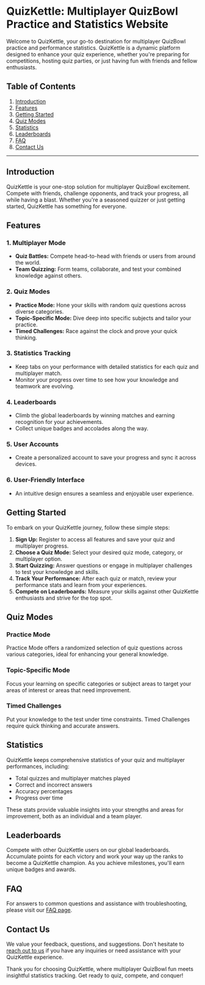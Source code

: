 # QuizKettle: Multiplayer QuizBowl Practice and Statistics Website

Welcome to QuizKettle, your go-to destination for multiplayer QuizBowl practice and performance statistics. QuizKettle is a dynamic platform designed to enhance your quiz experience, whether you're preparing for competitions, hosting quiz parties, or just having fun with friends and fellow enthusiasts.

## Table of Contents

1. [Introduction](#introduction)
2. [Features](#features)
3. [Getting Started](#getting-started)
4. [Quiz Modes](#quiz-modes)
5. [Statistics](#statistics)
6. [Leaderboards](#leaderboards)
7. [FAQ](#faq)
8. [Contact Us](#contact-us)

---

## Introduction

QuizKettle is your one-stop solution for multiplayer QuizBowl excitement. Compete with friends, challenge opponents, and track your progress, all while having a blast. Whether you're a seasoned quizzer or just getting started, QuizKettle has something for everyone.

## Features

### 1. **Multiplayer Mode**
   - **Quiz Battles:** Compete head-to-head with friends or users from around the world.
   - **Team Quizzing:** Form teams, collaborate, and test your combined knowledge against others.

### 2. **Quiz Modes**
   - **Practice Mode:** Hone your skills with random quiz questions across diverse categories.
   - **Topic-Specific Mode:** Dive deep into specific subjects and tailor your practice.
   - **Timed Challenges:** Race against the clock and prove your quick thinking.

### 3. **Statistics Tracking**
   - Keep tabs on your performance with detailed statistics for each quiz and multiplayer match.
   - Monitor your progress over time to see how your knowledge and teamwork are evolving.

### 4. **Leaderboards**
   - Climb the global leaderboards by winning matches and earning recognition for your achievements.
   - Collect unique badges and accolades along the way.

### 5. **User Accounts**
   - Create a personalized account to save your progress and sync it across devices.

### 6. **User-Friendly Interface**
   - An intuitive design ensures a seamless and enjoyable user experience.

## Getting Started

To embark on your QuizKettle journey, follow these simple steps:

1. **Sign Up:** Register to access all features and save your quiz and multiplayer progress.
2. **Choose a Quiz Mode:** Select your desired quiz mode, category, or multiplayer option.
3. **Start Quizzing:** Answer questions or engage in multiplayer challenges to test your knowledge and skills.
4. **Track Your Performance:** After each quiz or match, review your performance stats and learn from your experiences.
5. **Compete on Leaderboards:** Measure your skills against other QuizKettle enthusiasts and strive for the top spot.

## Quiz Modes

### Practice Mode
Practice Mode offers a randomized selection of quiz questions across various categories, ideal for enhancing your general knowledge.

### Topic-Specific Mode
Focus your learning on specific categories or subject areas to target your areas of interest or areas that need improvement.

### Timed Challenges
Put your knowledge to the test under time constraints. Timed Challenges require quick thinking and accurate answers.

## Statistics

QuizKettle keeps comprehensive statistics of your quiz and multiplayer performances, including:

- Total quizzes and multiplayer matches played
- Correct and incorrect answers
- Accuracy percentages
- Progress over time

These stats provide valuable insights into your strengths and areas for improvement, both as an individual and a team player.

## Leaderboards

Compete with other QuizKettle users on our global leaderboards. Accumulate points for each victory and work your way up the ranks to become a QuizKettle champion. As you achieve milestones, you'll earn unique badges and awards.

## FAQ

For answers to common questions and assistance with troubleshooting, please visit our [FAQ page](faq.html).

## Contact Us

We value your feedback, questions, and suggestions. Don't hesitate to [reach out to us](contact.html) if you have any inquiries or need assistance with your QuizKettle experience.

Thank you for choosing QuizKettle, where multiplayer QuizBowl fun meets insightful statistics tracking. Get ready to quiz, compete, and conquer!

